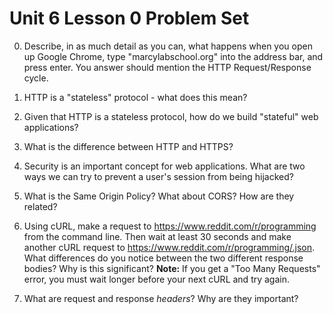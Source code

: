 # Unit 6 Lesson 0 Problem Set

0. Describe, in as much detail as you can, what happens when you open up Google Chrome, type "marcylabschool.org" into the address bar, and press enter. You answer should mention the HTTP Request/Response cycle. 

1. HTTP is a "stateless" protocol - what does this mean?

2. Given that HTTP is a stateless protocol, how do we build "stateful" web applications?

3. What is the difference between HTTP and HTTPS?

4. Security is an important concept for web applications. What are two ways we can try to prevent a user's session from being hijacked?

5. What is the Same Origin Policy? What about CORS? How are they related?

6. Using cURL, make a request to https://www.reddit.com/r/programming from the command line. Then wait at least 30 seconds and make another cURL request to https://www.reddit.com/r/programming/.json. What differences do you notice between the two different response bodies? Why is this significant? **Note:** If you get a "Too Many Requests" error, you must wait longer before your next cURL and try again. 

7. What are request and response _headers_? Why are they important?

